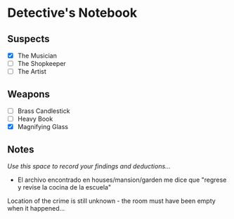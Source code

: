 # Detective's Notebook

## Suspects
- [X] The Musician
- [ ] The Shopkeeper
- [ ] The Artist

## Weapons
- [ ] Brass Candlestick
- [ ] Heavy Book
- [X] Magnifying Glass

## Notes
*Use this space to record your findings and deductions...*

* El archivo encontrado en houses/mansion/garden me dice que "regrese y revise la cocina de la escuela"


Location of the crime is still unknown - the room must have been empty when it happened...
